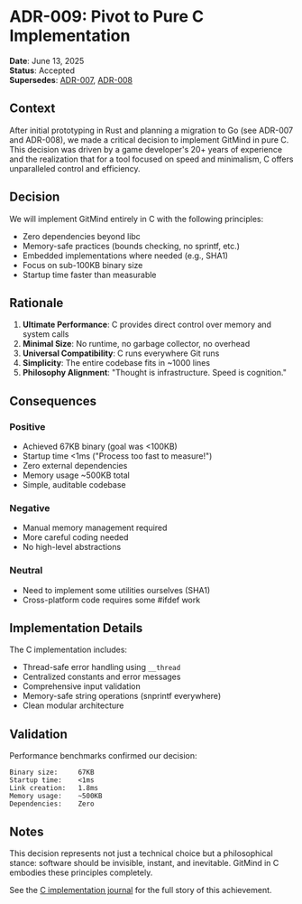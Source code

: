 # ADR-009: Pivot to Pure C Implementation

**Date**: June 13, 2025  
**Status**: Accepted  
**Supersedes**: [ADR-007](ADR-007-language-pivot-to-go.md), [ADR-008](ADR-008-polyglot-architecture.md)

## Context

After initial prototyping in Rust and planning a migration to Go (see ADR-007 and ADR-008), we made a critical decision to implement GitMind in pure C. This decision was driven by a game developer's 20+ years of experience and the realization that for a tool focused on speed and minimalism, C offers unparalleled control and efficiency.

## Decision

We will implement GitMind entirely in C with the following principles:
- Zero dependencies beyond libc
- Memory-safe practices (bounds checking, no sprintf, etc.)
- Embedded implementations where needed (e.g., SHA1)
- Focus on sub-100KB binary size
- Startup time faster than measurable

## Rationale

1. **Ultimate Performance**: C provides direct control over memory and system calls
2. **Minimal Size**: No runtime, no garbage collector, no overhead
3. **Universal Compatibility**: C runs everywhere Git runs
4. **Simplicity**: The entire codebase fits in ~1000 lines
5. **Philosophy Alignment**: "Thought is infrastructure. Speed is cognition."

## Consequences

### Positive
- Achieved 67KB binary (goal was <100KB)
- Startup time <1ms ("Process too fast to measure!")
- Zero external dependencies
- Memory usage ~500KB total
- Simple, auditable codebase

### Negative
- Manual memory management required
- More careful coding needed
- No high-level abstractions

### Neutral
- Need to implement some utilities ourselves (SHA1)
- Cross-platform code requires some #ifdef work

## Implementation Details

The C implementation includes:
- Thread-safe error handling using `__thread`
- Centralized constants and error messages
- Comprehensive input validation
- Memory-safe string operations (snprintf everywhere)
- Clean modular architecture

## Validation

Performance benchmarks confirmed our decision:
```
Binary size:     67KB
Startup time:    <1ms
Link creation:   1.8ms
Memory usage:    ~500KB
Dependencies:    Zero
```

## Notes

This decision represents not just a technical choice but a philosophical stance: software should be invisible, instant, and inevitable. GitMind in C embodies these principles completely.

See the [C implementation journal](../../lore/claude-mind/2025-06-13/21:23-c-implementation-victory-a1b2c3.md) for the full story of this achievement.
